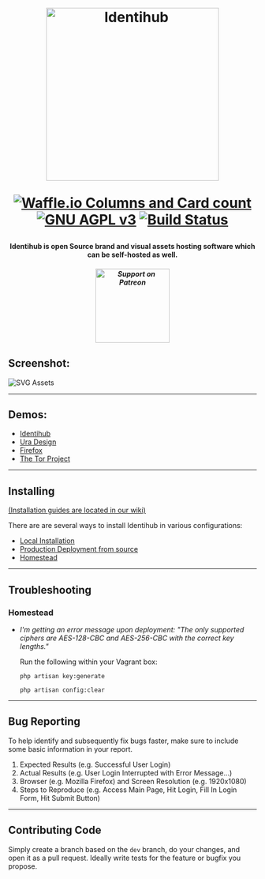 <h1 align="center">
  <br>
  <a href="https://identihub.co"><img src="https://user-images.githubusercontent.com/5436686/38038733-efdd9d22-32ab-11e8-837e-2ed218ed937d.png" width="350px" alt="Identihub"></a>
  <br>

<p align="center">
  <a href="https://waffle.io/uracreative/identihub?utm_source=badge" target="_blank"><img src="https://badge.waffle.io/uracreative/identihub.png?columns=all" alt="Waffle.io Columns and Card count"></a>
  <br>
  <a href="https://www.gnu.org/licenses/agpl-3.0" target="_blank"><img src="https://img.shields.io/badge/License-AGPL%20v3-blue.svg" alt="GNU AGPL v3"></a>
  <a href="https://travis-ci.org/uracreative/identihub" target="_blank"><img src="https://travis-ci.org/uracreative/identihub.svg?branch=dev" alt="Build Status"></a>
</p>

<h4 align="center">Identihub is open Source brand and visual assets hosting software which can be self-hosted as well.</h4>


<h5 align="center"><a href="https://www.patreon.com/ura" target="_blank"><img src="https://user-images.githubusercontent.com/5436686/38039744-2ddd1e66-32ae-11e8-8cf6-7c16390c2e05.png" width="150" alt="Support on Patreon"></a></h5>

## Screenshot:

![SVG Assets](https://user-images.githubusercontent.com/5436686/38042573-079e8e54-32b5-11e8-9f7f-a899460684dd.png)

---

## Demos: 

* [Identihub](https://demo.identihub.co/identihub)
* [Ura Design](https://demo.identihub.co/uradesign)
* [Firefox](https://demo.identihub.co/firefox)
* [The Tor Project](https://demo.identihub.co/tor-project)


---

## Installing
[(Installation guides are located in our wiki)](https://github.com/uracreative/identihub/wiki/Installation-Guide) 

There are are several ways to install Identihub in various configurations:
* [Local Installation](https://github.com/Identihub/Identihub/wiki/Local-Installation-(from-source))
* [Production Deployment from source](https://github.com/uracreative/identihub/wiki/Installation-Guide-%28from-source%29)
* [Homestead](https://github.com/uracreative/identihub/wiki/Installation-guide-(homestead))


---

## Troubleshooting
### Homestead
* *I'm getting an error message upon deployment: "The only supported ciphers are AES-128-CBC and AES-256-CBC with the correct key lengths."*

  Run the following within your Vagrant box:

  `php artisan key:generate`

  `php artisan config:clear`


---

## Bug Reporting
To help identify and subsequently fix bugs faster, make sure to include some basic information in your report.

1. Expected Results (e.g. Successful User Login)
2. Actual Results (e.g. User Login Interrupted with Error Message...)
3. Browser (e.g. Mozilla Firefox) and Screen Resolution (e.g. 1920x1080)
4. Steps to Reproduce (e.g. Access Main Page, Hit Login, Fill In Login Form, Hit Submit Button)

---

## Contributing Code

Simply create a branch based on the `dev` branch, do your changes, and open it as a pull request. Ideally write tests for the feature or bugfix you propose.
